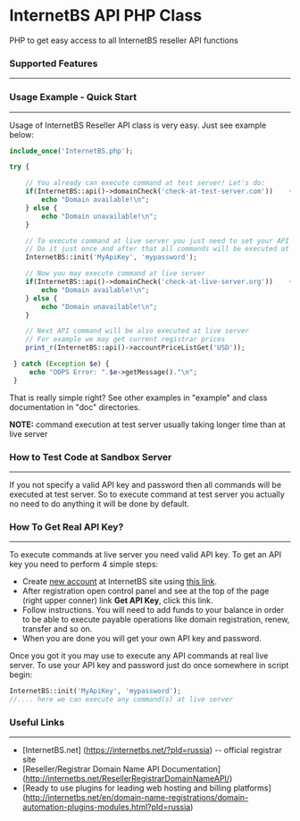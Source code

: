 # InternetBS API PHP Class
PHP to get easy access to all InternetBS reseller API functions

### Supported Features
--------

### Usage Example - Quick Start
--------
Usage of InternetBS Reseller API class is very easy. Just see example below:
```php
include_once('InternetBS.php');

try {

    // You already can execute command at test server! Let's do:
    if(InternetBS::api()->domainCheck('check-at-test-server.com'))    {
        echo "Domain available!\n";
    } else {
        echo "Domain unavailable!\n";
    }

    // To execute command at live server you just need to set your API key and password.
    // Do it just once and after that all commands will be executed at live server.
    InternetBS::init('MyApiKey', 'mypassword');

    // Now you may execute command at live server
    if(InternetBS::api()->domainCheck('check-at-live-server.org'))    {
        echo "Domain available!\n";
    } else {
        echo "Domain unavailable!\n";
    }

    // Next API command will be also executed at live server
    // For example we may get current registrar prices
    print_r(InternetBS::api()->accountPriceListGet('USD'));

 } catch (Exception $e) {
     echo "OOPS Error: ".$e->getMessage()."\n";
 }
```

That is really simple right? See other examples in "example" and class documentation in "doc" directories.

**NOTE:** command execution at test server usually taking longer time than at live server

### How to Test Code at Sandbox Server
--------
If you not specify a valid API key and password then all commands will be executed at test server. So to execute command at test server you actually no need to do anything it will be done by default.

### How To Get Real API Key?
--------
To execute commands at live server you need valid API key. To get an API key you need to perform 4 simple steps:

* Create [new account](https://internetbs.net/newaccount.html?pId=russia) at InternetBS site using [this link](https://internetbs.net/newaccount.html?pId=russia).
* After registration open control panel and see at the top of the page (right upper conner) link **Get API Key**, click this link.
* Follow instructions. You will need to add funds to your balance in order to be able to execute payable operations like domain registration, renew, transfer and so on.
* When you are done you will get your own API key and password.


Once you got it you may use to execute any API commands at real live server. To use your API key and password just do once somewhere in script begin:
```php
InternetBS::init('MyApiKey', 'mypassword');
//.... here we can execute any command(s) at live server
```

### Useful Links
--------
* [InternetBS.net] (https://internetbs.net/?pId=russia) -- official registrar site
* [Reseller/Registrar Domain Name API Documentation] (http://internetbs.net/ResellerRegistrarDomainNameAPI/)
* [Ready to use plugins for leading web hosting and billing platforms] (http://internetbs.net/en/domain-name-registrations/domain-automation-plugins-modules.html?pId=russia)
